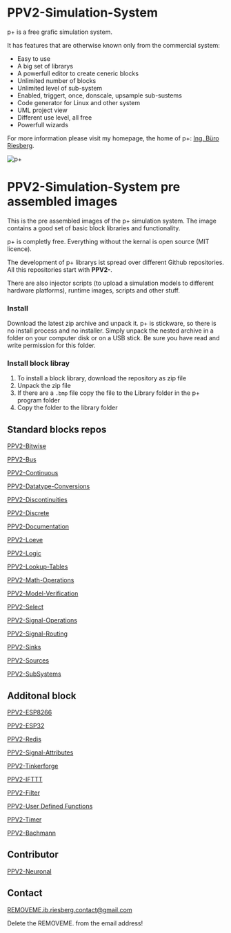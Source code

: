 # PPV2-Simulation-System

p+ is a free grafic simulation system.

It has features that are otherwise known only from the commercial system:

* Easy to use
* A big set of librarys
* A powerfull editor to create ceneric blocks
* Unlimited number of blocks
* Unlimited level of sub-system
* Enabled, triggert, once, donscale, upsample sub-sustems
* Code generator for Linux and other system
* UML project view
* Different use level, all free
* Powerfull wizards 

For more information please visit my homepage, the home of p+: [Ing. Büro Riesberg](http://riesberg-net.de).

![p+](http://riesberg-net.de/wp-content/uploads/2019/01/FourierSynthese.png)


# PPV2-Simulation-System pre assembled images

This is the pre assembled images of the p+ simulation system.
The image contains a good set of basic block libraries and functionality. 

p+ is completly free. Everything without the kernal is open source (MIT licence).

The development of p+ librarys ist spread over different Github repositories. All this repositories start with **PPV2-**.

There are also injector scripts (to upload a simulation models to different hardware platforms), runtime images, scripts and other stuff.

### Install
Download the latest zip archive and unpack it. 
p+ is stickware, so there is no install process and no installer. Simply unpack the nested archive in a folder on your computer disk or on a USB stick. Be sure you have read and write permission for this folder. 

### Install block libray
1. To install a block library, download the repository as zip file
2. Unpack the zip file
3. If there are a `.bmp` file copy the file to the Library folder in the p+ program folder
4. Copy the folder to the library folder


## Standard blocks repos
[PPV2-Bitwise](https://github.com/Mynogs/PPV2-Bitwise)

[PPV2-Bus](https://github.com/Mynogs/PPV2-Bus)

[PPV2-Continuous](https://github.com/Mynogs/PPV2-Continuous)

[PPV2-Datatype-Conversions](https://github.com/Mynogs/PPV2-Datatype-Conversions)

[PPV2-Discontinuities](https://github.com/Mynogs/PPV2-Discontinuities)

[PPV2-Discrete](https://github.com/Mynogs/PPV2-Discrete)

[PPV2-Documentation](https://github.com/Mynogs/PPV2-Documentation)

[PPV2-Loeve](https://github.com/Mynogs/PPV2-Loeve)

[PPV2-Logic](https://github.com/Mynogs/PPV2-Logic)

[PPV2-Lookup-Tables](https://github.com/Mynogs/PPV2-Lookup-Tables)

[PPV2-Math-Operations](https://github.com/Mynogs/PPV2-Math-Operations)

[PPV2-Model-Verification](https://github.com/Mynogs/PPV2-Model-Verification)

[PPV2-Select](https://github.com/Mynogs/PPV2-Select)

[PPV2-Signal-Operations](https://github.com/Mynogs/PPV2-Signal-Operations)

[PPV2-Signal-Routing](https://github.com/Mynogs/PPV2-Signal-Routing)

[PPV2-Sinks](https://github.com/Mynogs/PPV2-Sinks)

[PPV2-Sources](https://github.com/Mynogs/PPV2-Sources)

[PPV2-SubSystems](https://github.com/Mynogs/PPV2-SubSystems)

## Additonal block
[PPV2-ESP8266](https://github.com/Mynogs/PPV2-ESP8266)

[PPV2-ESP32](https://github.com/Mynogs/PPV2-ESP32)

[PPV2-Redis](https://github.com/Mynogs/PPV2-Redis)

[PPV2-Signal-Attributes](https://github.com/Mynogs/PPV2-Signal-Attributes)

[PPV2-Tinkerforge](https://github.com/Mynogs/PPV2-Tinkerforge)

[PPV2-IFTTT](https://github.com/Mynogs/PPV2-IFTTT)

[PPV2-Filter](https://github.com/Mynogs/PPV2-Filter)

[PPV2-User Defined Functions](https://github.com/Mynogs/PPV2-User-Defined-Functions)

[PPV2-Timer](https://github.com/Mynogs/PPV2-Timer)

[PPV2-Bachmann](https://github.com/Mynogs/BachmannM1)

## Contributor
[PPV2-Neuronal](https://github.com/Vermalledeit/PPV2-Neuronal)

## Contact
REMOVEME.ib.riesberg.contact@gmail.com

Delete the REMOVEME. from the email address!



